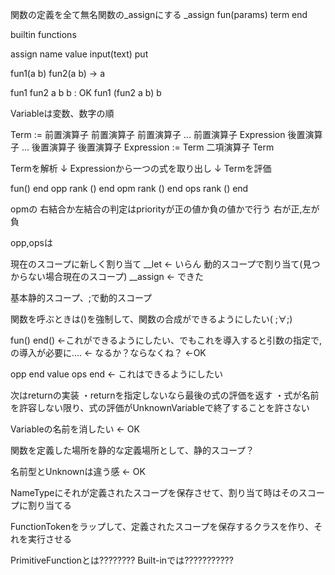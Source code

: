 関数の定義を全て無名関数の_assignにする
_assign fun(params) term end 

builtin functions

assign name value
input(text)
put

fun1(a b)
fun2(a b) -> a

fun1 fun2 a b b : OK
fun1 (fun2 a b) b


Variableは変数、数字の順


Term := 前置演算子 前置演算子 前置演算子 ... 前置演算子 Expression 後置演算子 ... 後置演算子 後置演算子
Expression := Term 二項演算子 Term

Termを解析
↓
Expressionから一つの式を取り出し
↓
Termを評価

fun() end
opp rank () end
opm rank () end
ops rank () end

opmの 右結合か左結合の判定はpriorityが正の値か負の値かで行う
右が正,左が負

opp,opsは

現在のスコープに新しく割り当て
__let <- いらん
動的スコープで割り当て(見つからない場合現在のスコープ)
__assign <- できた

基本静的スコープ、;で動的スコープ

関数を呼ぶときは()を強制して、関数の合成ができるようにしたい( ;∀;)

fun() end() ←これができるようにしたい、でもこれを導入すると引数の指定で,の導入が必要に.... ← なるか？ならなくね？ <-OK

opp end value ops end ← これはできるようにしたい


次はreturnの実装
・returnを指定しないなら最後の式の評価を返す
・式が名前を許容しない限り、式の評価がUnknownVariableで終了することを許さない

Variableの名前を消したい <- OK

関数を定義した場所を静的な定義場所として、静的スコープ？

名前型とUnknownは違う感 <- OK

NameTypeにそれが定義されたスコープを保存させて、割り当て時はそのスコープに割り当てる

FunctionTokenをラップして、定義されたスコープを保存するクラスを作り、それを実行させる

PrimitiveFunctionとは???????? Built-inでは???????????
